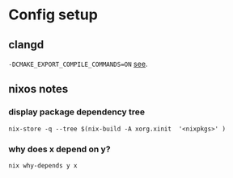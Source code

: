 # Config setup

## clangd

`-DCMAKE_EXPORT_COMPILE_COMMANDS=ON` [see](https://github.com/Sarcasm/irony-mode#compilation-database).

## nixos notes

### display package dependency tree

`nix-store -q --tree $(nix-build -A xorg.xinit  '<nixpkgs>' )`

### why does x depend on y?

`nix why-depends y x`

